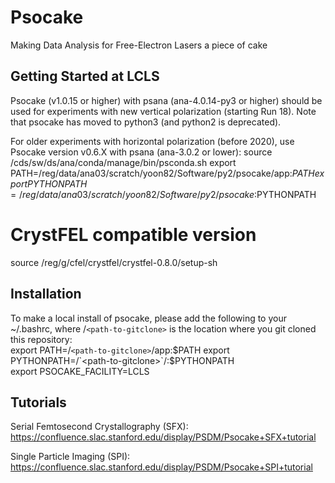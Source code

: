 # Psocake

Making Data Analysis for Free-Electron Lasers a piece of cake

## Getting Started at LCLS

Psocake (v1.0.15 or higher) with psana (ana-4.0.14-py3 or higher) should be used for experiments with new vertical polarization (starting Run 18).
Note that psocake has moved to python3 (and python2 is deprecated).

For older experiments with horizontal polarization (before 2020), use Psocake version v0.6.X with psana (ana-3.0.2 or lower):
source /cds/sw/ds/ana/conda/manage/bin/psconda.sh
export PATH=/reg/data/ana03/scratch/yoon82/Software/py2/psocake/app:$PATH
export PYTHONPATH=/reg/data/ana03/scratch/yoon82/Software/py2/psocake:$PYTHONPATH
# CrystFEL compatible version
source /reg/g/cfel/crystfel/crystfel-0.8.0/setup-sh

## Installation

To make a local install of psocake, please add the following to your ~/.bashrc, where /`<path-to-gitclone>` is the location where you git cloned this repository:  
export PATH=/`<path-to-gitclone>`/app:$PATH   
export PYTHONPATH=/`<path-to-gitclone>`/:$PYTHONPATH    
export PSOCAKE_FACILITY=LCLS  


## Tutorials

Serial Femtosecond Crystallography (SFX):
https://confluence.slac.stanford.edu/display/PSDM/Psocake+SFX+tutorial

Single Particle Imaging (SPI):
https://confluence.slac.stanford.edu/display/PSDM/Psocake+SPI+tutorial

